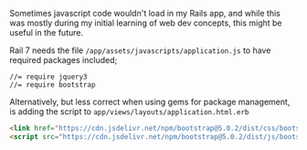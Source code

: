 Sometimes javascript code wouldn't load in my Rails app, and while this was mostly during my initial learning of web dev concepts, this might be useful in the future.

Rail 7 needs the file `/app/assets/javascripts/application.js` to have required packages included;

```
//= require jquery3
//= require bootstrap
```

Alternatively, but less correct when using gems for package management, is adding the script to `app/views/layouts/application.html.erb`

```html
<link href="https://cdn.jsdelivr.net/npm/bootstrap@5.0.2/dist/css/bootstrap.min.css" rel="stylesheet">
<script src="https://cdn.jsdelivr.net/npm/bootstrap@5.0.2/dist/js/bootstrap.bundle.min.js"></script>
```